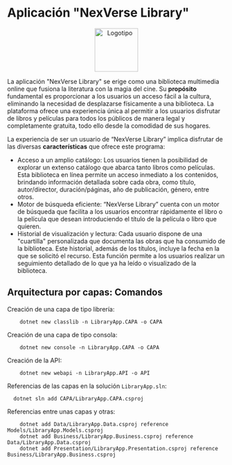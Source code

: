 # Aplicación "NexVerse Library"

<div align="center" >
  <img src="https://github.com/paulamateo/NexVerse_Library/assets/118843344/40f26bfe-bcfd-47fe-9a05-c1413f9362fa" alt="Logotipo" height="100px">
</div>

La aplicación "NexVerse Library" se erige como una biblioteca multimedia online que fusiona la literatura con la magia del cine. Su **propósito** fundamental es proporcionar a los usuarios un acceso fácil a la cultura, eliminando la necesidad de desplazarse físicamente a una biblioteca. La plataforma ofrece una experiencia única al permitir a los usuarios disfrutar de libros y películas para todos los públicos de manera legal y completamente gratuita, todo ello desde la comodidad de sus hogares.

La experiencia de ser un usuario de “NexVerse Library” implica disfrutar de las diversas **características** que ofrece este programa:
- Acceso a un amplio catálogo: Los usuarios tienen la posibilidad de explorar un extenso catálogo que abarca tanto libros como películas. Esta biblioteca en línea permite un acceso inmediato a los contenidos, brindando información detallada sobre cada obra, como título, autor/director, duración/páginas, año de publicación, género, entre otros.
- Motor de búsqueda eficiente: “NexVerse Library” cuenta con un motor de búsqueda que facilita a los usuarios encontrar rápidamente el libro o la película que desean introduciendo el título de la película o libro que quieren.
- Historial de visualización y lectura: Cada usuario dispone de una "cuartilla" personalizada que documenta las obras que ha consumido de la biblioteca. Este historial, además de los títulos, incluye la fecha en la que se solicitó el recurso. Esta función permite a los usuarios realizar un seguimiento detallado de lo que ya ha leído o visualizado de la biblioteca.

## Arquitectura por capas: Comandos
Creación de una capa de tipo librería:

        dotnet new classlib -n LibraryApp.CAPA -o CAPA

Creación de una capa de tipo consola:

        dotnet new console -n LibraryApp.CAPA -o CAPA

Creación de la API:

        dotnet new webapi -n LibraryApp.API -o API
        
Referencias de las capas en la solución `LibraryApp.sln`:

      dotnet sln add CAPA/LibraryApp.CAPA.csproj

Referencias entre unas capas y otras:

        dotnet add Data/LibraryApp.Data.csproj reference Models/LibraryApp.Models.csproj 
        dotnet add Business/LibraryApp.Business.csproj reference Data/LibraryApp.Data.csproj 
        dotnet add Presentation/LibraryApp.Presentation.csproj reference Business/LibraryApp.Business.csproj 
        


